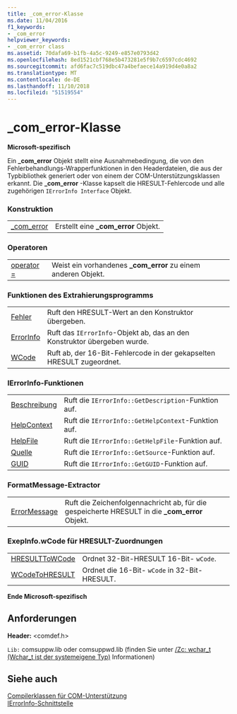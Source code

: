 ```yaml
---
title: _com_error-Klasse
ms.date: 11/04/2016
f1_keywords:
- _com_error
helpviewer_keywords:
- _com_error class
ms.assetid: 70dafa69-b1fb-4a5c-9249-e857e0793d42
ms.openlocfilehash: 8ed1521cbf768e5b473281e5f9b7c6597cdc4692
ms.sourcegitcommit: afd6fac7c519dbc47a4befaece14a919d4e0a8a2
ms.translationtype: MT
ms.contentlocale: de-DE
ms.lasthandoff: 11/10/2018
ms.locfileid: "51519554"
---
```

# <a name="comerror-class"></a>_com_error-Klasse

**Microsoft-spezifisch**

Ein **_com_error** Objekt stellt eine Ausnahmebedingung, die von den Fehlerbehandlungs-Wrapperfunktionen in den Headerdateien, die aus der Typbibliothek generiert oder von einem der COM-Unterstützungsklassen erkannt. Die **_com_error** -Klasse kapselt die HRESULT-Fehlercode und alle zugehörigen `IErrorInfo Interface` Objekt.

### <a name="construction"></a>Konstruktion

|||
|-|-|
|[_com_error](../cpp/com-error-com-error.md)|Erstellt eine **_com_error** Objekt.|

### <a name="operators"></a>Operatoren

|||
|-|-|
|[operator =](../cpp/com-error-operator-equal.md)|Weist ein vorhandenes **_com_error** zu einem anderen Objekt.|

### <a name="extractor-functions"></a>Funktionen des Extrahierungsprogramms

|||
|-|-|
|[Fehler](../cpp/com-error-error.md)|Ruft den HRESULT-Wert an den Konstruktor übergeben.|
|[ErrorInfo](../cpp/com-error-errorinfo.md)|Ruft das `IErrorInfo`-Objekt ab, das an den Konstruktor übergeben wurde.|
|[WCode](../cpp/com-error-wcode.md)|Ruft ab, der 16-Bit-Fehlercode in der gekapselten HRESULT zugeordnet.|

### <a name="ierrorinfo-functions"></a>IErrorInfo-Funktionen

|||
|-|-|
|[Beschreibung](../cpp/com-error-description.md)|Ruft die `IErrorInfo::GetDescription`-Funktion auf.|
|[HelpContext](../cpp/com-error-helpcontext.md)|Ruft die `IErrorInfo::GetHelpContext`-Funktion auf.|
|[HelpFile](../cpp/com-error-helpfile.md)|Ruft die `IErrorInfo::GetHelpFile`-Funktion auf.|
|[Quelle](../cpp/com-error-source.md)|Ruft die `IErrorInfo::GetSource`-Funktion auf.|
|[GUID](../cpp/com-error-guid.md)|Ruft die `IErrorInfo::GetGUID`-Funktion auf.|

### <a name="format-message-extractor"></a>FormatMessage-Extractor

|||
|-|-|
|[ErrorMessage](../cpp/com-error-errormessage.md)|Ruft die Zeichenfolgennachricht ab, für die gespeicherte HRESULT in die **_com_error** Objekt.|

### <a name="exepinfowcode-to-hresult-mappers"></a>ExepInfo.wCode für HRESULT-Zuordnungen

|||
|-|-|
|[HRESULTToWCode](../cpp/com-error-hresulttowcode.md)|Ordnet 32-Bit-HRESULT 16-Bit- `wCode`.|
|[WCodeToHRESULT](../cpp/com-error-wcodetohresult.md)|Ordnet die 16-Bit- `wCode` in 32-Bit-HRESULT.|

**Ende Microsoft-spezifisch**

## <a name="requirements"></a>Anforderungen

**Header:** \<comdef.h>

`Lib:` comsuppw.lib oder comsuppwd.lib (finden Sie unter [/Zc: wchar_t (Wchar_t ist der systemeigene Typ)](../build/reference/zc-wchar-t-wchar-t-is-native-type.md) Informationen)

## <a name="see-also"></a>Siehe auch

[Compilerklassen für COM-Unterstützung](../cpp/compiler-com-support-classes.md)<br/>
[IErrorInfo-Schnittstelle](/windows/desktop/api/oaidl/nn-oaidl-ierrorinfo)